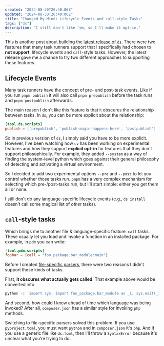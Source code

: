 ```yaml
---
created: "2024-08-30T20:40:06Z"
updated: "2024-08-30T20:40:06Z"
title: "Changed My Mind: Lifecycle Events and call-style Tasks"
tags: ["ds"]
description: "I still don't like 'em, so I'll make it opt-in."
---
```


This is another post about building the [latest release of `ds`](/blog/2024/08/ds-1.3.0.html). There were two features that many task runners support that I specifically had chosen to **not support**: lifecycle events and `call`-style tasks. However, the latest release gave me a chance to try two different approaches to supporting these features.

## Lifecycle Events

Many task runners have the concept of pre- and post-task events. Like if you run `pnpm publish` it will also call `pnpm prepublish` before the task runs and `pnpm postpublish` afterwards.

The main reason I don't like this feature is that it obscures the relationship between tasks. In `ds`, you can be more explicit about the relationship:

```toml
[tool.ds.scripts]
publish = ['prepublish', 'publish-magic-happens-here', 'postpublish']
```

So in previous version of `ds`, I simply said you have to be more explicit. However, I've been watching how `uv` has been working on experimental features and how they support **explicit opt-in** for features that they don't support philosophically. For example, they added `--system` as a way of finding the system-level python which goes against their general philosophy of detecting and activating a virtual environment.

So I decided to add two experimental options `--pre` and `--post` to let you control whether those tasks run. `pnpm` has a very complex mechanism for selecting which pre-/post-tasks run, but I'll start simple: either you get them all or none.

I still don't do any language-specific lifecycle events (e.g., `ds install` doesn't call some magical list of _other_ tasks).

## `call`-style tasks

Which brings me to another file & language-specific feature: `call` tasks. These usually let you load and invoke a function in an installed package. For example, in `pdm` you can write:

```toml
[tool.pdm.scripts]
foobar = {call = "foo_package.bar_module:main"}
```

Before I created [file-specific parsers](https://github.com/metaist/ds/issues/77), there were two reasons I didn't support these kinds of tasks.

First, **it obscures what actually gets called**. That example above would be converted into:

```bash
python -c 'import sys; import foo_package.bar_module as _1; sys.exit(_1.main())
```

And second, how could I know ahead of time which language was being invoked? After all, `composer.json` has a similar style for invoking `php` methods.

Switching to file-specific parsers solved this problem. If you use `pyproject.toml`, you must want `python` and in `composer.json` it's `php`. And if you use a generic file like `ds.toml`, then I'll throw a `SyntaxError` because it's unclear what you're trying to do.
